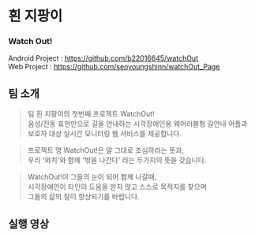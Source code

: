 # 흰 지팡이

### **Watch Out!**
Android Project : https://github.com/b22016645/watchOut  
Web Project : https://github.com/seoyoungshinn/watchOut_Page  

## 팀 소개
> 팀 흰 지팡이의 첫번째 프로젝트 WatchOut!  
음성/진동 표현만으로 길을 안내하는 시각장애인용 웨어러블형 길안내 어플과   
보호자 대상 실시간 모니터링 웹 서비스를 제공합니다.  

> 프로젝트 명 WatchOut!은 말 그대로 조심하라는 뜻과,  
우리 '와치'와 함께 '밖을 나간다' 라는 두가지의 뜻을 갖습니다.  

> WatchOut!이 그들의 눈이 되어 함께 나갈때,  
시각장애인이 타인의 도움을 받지 않고 스스로 목적지를 찾으며  
그들의 삶의 질이 향상되기를 바랍니다.  

## 실행 영상
